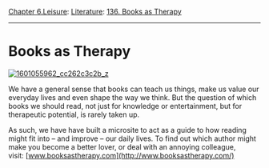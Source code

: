 [Chapter 6.Leisure](https://www.theschooloflife.com/thebookoflife/category/leisure/): [Literature](https://www.theschooloflife.com/thebookoflife/category/leisure/literature/): [136. Books as Therapy](https://www.theschooloflife.com/thebookoflife/books-as-therapy/)

* * *

# Books as Therapy

[![1601055962_cc262c3c2b_z](https://www.theschooloflife.com/thebookoflife/wp-content/uploads/2014/11/1601055962_cc262c3c2b_z.jpg)](http://www.thebookoflife.org/wp-content/uploads/2014/11/1601055962_cc262c3c2b_z.jpg)

We have a general sense that books can teach us things, make us value our everyday lives and even shape the way we think. But&nbsp;the question of which books we should read, not just for knowledge or entertainment, but for therapeutic potential, is rarely taken up.

As such, we have have built a microsite to act as a guide to how reading might fit into – and improve – our daily lives. To find out which author might make you become a better lover, or deal with an annoying colleague, visit:&nbsp;[www.booksastherapy.com](http://www.booksastherapy.com/)
